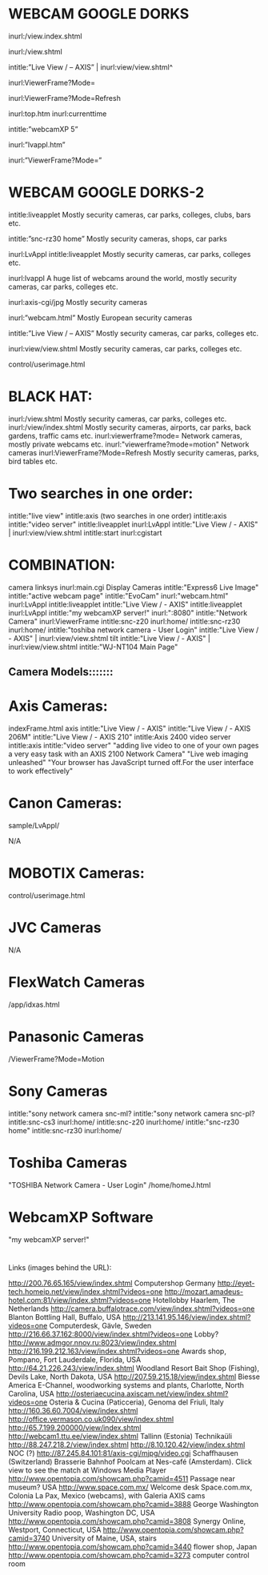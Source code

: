 # WEBCAM GOOGLE DORKS
 
inurl:/view.index.shtml
 
inurl:/view.shtml
 
intitle:”Live View / – AXIS” | inurl:view/view.shtml^
 
inurl:ViewerFrame?Mode=
 
inurl:ViewerFrame?Mode=Refresh

inurl:top.htm inurl:currenttime

intitle:”webcamXP 5”

inurl:”lvappl.htm”

inurl:”ViewerFrame?Mode=”

# WEBCAM GOOGLE DORKS-2

intitle:liveapplet Mostly security cameras, car parks, colleges, clubs, bars etc.

intitle:”snc-rz30 home” Mostly security cameras, shops, car parks

inurl:LvAppl intitle:liveapplet Mostly security cameras, car parks, colleges etc.

inurl:lvappl A huge list of webcams around the world, mostly security cameras, car parks, colleges
etc.

inurl:axis-cgi/jpg Mostly security cameras

inurl:”webcam.html” Mostly European security cameras

intitle:”Live View / – AXIS” Mostly security cameras, car parks, colleges etc.

inurl:view/view.shtml Mostly security cameras, car parks, colleges etc.

control/userimage.html

# BLACK HAT:
 
inurl:/view.shtml Mostly security cameras, car parks, colleges etc.
inurl:/view/index.shtml Mostly security cameras, airports, car parks, back gardens, traffic cams etc.
inurl:viewerframe?mode= Network cameras, mostly private webcams etc.
inurl:"viewerframe?mode=motion" Network cameras
inurl:ViewerFrame?Mode=Refresh Mostly security cameras, parks, bird tables etc.

# Two searches in one order:

intitle:"live view" intitle:axis (two searches in one order)
intitle:axis intitle:"video server"
intitle:liveapplet inurl:LvAppl
intitle:"Live View / - AXIS" | inurl:view/view.shtml
intitle:start inurl:cgistart

# COMBINATION:


camera linksys inurl:main.cgi
Display Cameras intitle:"Express6 Live Image"
intitle:"active webcam page"
intitle:"EvoCam" inurl:"webcam.html"
inurl:LvAppl intitle:liveapplet
intitle:"Live View / - AXIS"
intitle:liveapplet inurl:LvAppl
intitle:"my webcamXP server!" inurl:":8080"
intitle:"Network Camera" inurl:ViewerFrame
intitle:snc-z20 inurl:home/
intitle:snc-rz30 inurl:home/
intitle:"toshiba network camera - User Login"
intitle:"Live View / - AXIS" | inurl:view/view.shtml
tilt intitle:"Live View / - AXIS" | inurl:view/view.shtml
intitle:"WJ-NT104 Main Page"


## Camera Models:::::::

# Axis Cameras:

indexFrame.html axis
intitle:"Live View / - AXIS"
intitle:"Live View / - AXIS 206M"
intitle:"Live View / - AXIS 210"
intitle:Axis 2400 video server
intitle:axis intitle:"video server"
"adding live video to one of your own pages a very easy task with an AXIS 2100 Network Camera"
"Live web imaging unleashed"
"Your browser has JavaScript turned off.For the user interface to work effectively"

# Canon Cameras:

sample/LvAppl/

N/A

# MOBOTIX Cameras:

control/userimage.html

# JVC Cameras

N/A

# FlexWatch Cameras

/app/idxas.html

# Panasonic Cameras

/ViewerFrame?Mode=Motion

# Sony Cameras


intitle:"sony network camera snc-ml?
intitle:"sony network camera snc-pl?
intitle:snc-cs3 inurl:home/
intitle:snc-z20 inurl:home/
intitle:"snc-rz30 home"
intitle:snc-rz30 inurl:home/
 
 # Toshiba Cameras


"TOSHIBA Network Camera - User Login"
/home/homeJ.html
 
 # WebcamXP Software

"my webcamXP server!"

# 
Links (images behind the URL):
 
http://200.76.65.165/view/index.shtml Computershop Germany
http://eyet-tech.homeip.net/view/index.shtml?videos=one
http://mozart.amadeus-hotel.com:81/view/index.shtml?videos=one Hotellobby Haarlem, The Netherlands
http://camera.buffalotrace.com/view/index.shtml?videos=one Blanton Bottling Hall, Buffalo, USA
http://213.141.95.146/view/index.shtml?videos=one Computerdesk, Gävle, Sweden
http://216.66.37.162:8000/view/index.shtml?videos=one Lobby?
http://www.admgor.nnov.ru:8023/view/index.shtml
http://216.199.212.163/view/index.shtml?videos=one Awards shop, Pompano, Fort Lauderdale, Florida, USA
http://64.21.226.243/view/index.shtml Woodland Resort Bait Shop (Fishing), Devils Lake, North Dakota, USA
http://207.59.215.18/view/index.shtml Biesse America E-Channel, woodworking systems and plants, Charlotte, North Carolina, USA
http://osteriaecucina.axiscam.net/view/index.shtml?videos=one Osteria & Cucina (Paticceria), Genoma del Friuli, Italy
http://160.36.60.7004/view/index.shtml
http://office.vermason.co.uk090/view/index.shtml
http://65.7.199.200000/view/index.shtml
http://webcam1.ttu.ee/view/index.shtml Tallinn (Estonia) Technikaüli
http://88.247.218.2/view/index.shtml
http://8.10.120.42/view/index.shtml NOC (?)
http://87.245.84.101:81/axis-cgi/mjpg/video.cgi Schaffhausen (Switzerland) Brasserie Bahnhof
Poolcam at Nes-café (Amsterdam). Click view to see the match at Windows Media Player
http://www.opentopia.com/showcam.php?camid=4511 Passage near museum? USA
http://www.space.com.mx/ Welcome desk Space.com.mx, Colonia La Pax, Mexico (webcams), with Galeria AXIS cams
http://www.opentopia.com/showcam.php?camid=3888 George Washington University Radio poop, Washington DC, USA
http://www.opentopia.com/showcam.php?camid=3808 Synergy Online, Westport, Connecticut, USA
http://www.opentopia.com/showcam.php?camid=3740 University of Maine, USA, stairs
http://www.opentopia.com/showcam.php?camid=3440 flower shop, Japan
http://www.opentopia.com/showcam.php?camid=3273 computer control room
 
 
 
 

